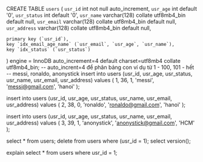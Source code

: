 CREATE TABLE `users` (
	`usr_id` int not null auto_increment,
    `usr_age` int default '0',
    `usr_status` int default '0',
    `usr_name` varchar(128) collate utf8mb4_bin default null,
    `usr_email` varchar(128) collate utf8mb4_bin default null,
    `usr_address` varchar(128) collate utf8mb4_bin default null,
    
    primary key (`usr_id`),
    key `idx_email_age_name` (`usr_email`, `usr_age`, `usr_name`),
    key `idx_status` (`usr_status`)
) engine = InnoDB auto_increment=4 default charset=utf8mb4 collate utf8mb4_bin;
-- auto_incrent=4 để phân bảng con ví dụ từ 1 - 100, 101 - hết 
-- messi, ronaldo, anonystick 
insert into users (usr_id, usr_age, usr_status, usr_name, usr_email, usr_address) values (
	1, 36, 1, 'messi', 'messi@gmail.com', 'hanoi'
);

insert into users (usr_id, usr_age, usr_status, usr_name, usr_email, usr_address) values (
	2, 38, 0, 'ronaldo', 'ronaldo@gmail.com', 'hanoi'
);

insert into users (usr_id, usr_age, usr_status, usr_name, usr_email, usr_address) values (
	3, 39, 1, 'anonystick', 'anonystick@gmail.com', 'HCM'
);

select * from users;
delete from users where (usr_id = 1);
select version();

explain select * from users where usr_id = 1;
